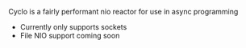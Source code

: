 Cyclo is a fairly performant nio reactor for use in async programming

* Currently only supports sockets
* File NIO support coming soon
